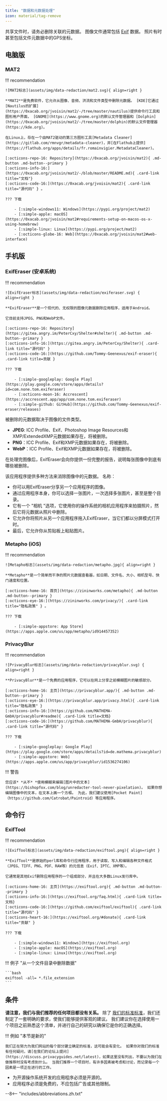 ```yaml
---
title: "数据和元数据处理"
icon: material/tag-remove
---
```


共享文件时，请务必删除关联的元数据。 图像文件通常包括 [Exif](https://en.wikipedia.org/wiki/Exif) 数据。 照片有时甚至包括文件元数据中的GPS坐标。

## 电脑版

### MAT2

!!! recommendation

    ![MAT2标志](assets/img/data-redaction/mat2.svg){ align=right }
    
    **MAT2**是免费软件，它允许从图像、音频、洪流和文件类型中删除元数据。 [KDE]它通过[Nautilus的扩展](https://0xacab.org/jvoisin/mat2/-/tree/master/nautilus)提供命令行工具和图形用户界面， [GNOME](https://www.gnome.org)的默认文件管理器和 [Dolphin](https://0xacab.org/jvoisin/mat2/-/tree/master/dolphin)的默认文件管理器(https://kde.org)。
    
    在Linux上，存在一个由MAT2驱动的第三方图形工具[Metadata Cleaner](https://gitlab.com/rmnvgr/metadata-cleaner)，并[在Flathub上提供](https://flathub.org/apps/details/fr.romainvigier.MetadataCleaner)。
    
    [:octicons-repo-16: Repository](https://0xacab.org/jvoisin/mat2){ .md-button .md-button--primary }
    [:octicons-info-16:](https://0xacab.org/jvoisin/mat2/-/blob/master/README.md){ .card-link title="文档"}
    [:octicons-code-16:](https://0xacab.org/jvoisin/mat2){ .card-link title="源代码" } 。
    
    ??? 下载
    
        - [:simple-windows11: Windows](https://pypi.org/project/mat2)
        - [:simple-apple: macOS](https://0xacab.org/jvoisin/mat2#requirements-setup-on-macos-os-x-using-homebrew)
        - [:simple-linux: Linux](https://pypi.org/project/mat2)
        - [:octicons-globe-16: Web](https://0xacab.org/jvoisin/mat2#web-interface)

## 手机版

### ExifEraser (安卓系统)

!!! recommendation

    ![ExifEraser标志](assets/img/data-redaction/exiferaser.svg) { align=right }
    
    **ExifEraser**是一个现代的、无权限的图像元数据删除应用程序，适用于Android。
    
    它目前支持JPEG、PNG和WebP文件。
    
    [:octicons-repo-16: Repository](https://gitea.angry.im/PeterCxy/Shelter#shelter){ .md-button .md-button--primary }
    [:octicons-info-16:](https://gitea.angry.im/PeterCxy/Shelter){ .card-link title="源代码" }
    [:octicons-code-16:](https://github.com/Tommy-Geenexus/exif-eraser){ .card-link title=贡献 }
    
    ??? 下载
    
        - [:simple-googleplay: Google Play](https://play.google.com/store/apps/details?id=com.none.tom.exiferaser)
        - [:octicons-moon-16: Accrescent](https://accrescent.app/app/com.none.tom.exiferaser)
        - [:simple-github: GitHub](https://github.com/Tommy-Geenexus/exif-eraser/releases)

被删除的元数据取决于图像的文件类型。

* **JPEG**: ICC Profile、Exif、Photoshop Image Resources和XMP/ExtendedXMP元数据如果存在，将被删除。
* **PNG**：ICC Profile、Exif和XMP元数据如果存在，将被删除。
* **WebP**：ICC Profile、Exif和XMP元数据如果存在，将被删除。

在处理完图像后，ExifEraser会向你提供一份完整的报告，说明每张图像中到底有哪些被删除。

该应用程序提供多种方法来消除图像中的元数据。 名称：

* 你可以用ExifEraser分享另一个应用程序的图像。
* 通过应用程序本身，你可以选择一张图片，一次选择多张图片，甚至是整个目录。
* 它有一个 "相机 "选项，它使用你的操作系统的相机应用程序来拍摄照片，然后它将元数据从照片中删除。
* 它允许你将照片从另一个应用程序拖入ExifEraser，当它们都以分屏模式打开时。
* 最后，它允许你从剪贴板上粘贴图片。

### Metapho (iOS)

!!! recommendation

    ![Metapho标志](assets/img/data-redaction/metapho.jpg){ align=right }
    
    **Metapho**是一个简单而干净的照片元数据查看器，如日期、文件名、大小、相机型号、快门速度和位置。
    
    [:octicons-home-16: 首页](https://zininworks.com/metapho){ .md-button .md-button--primary }
    [:octicons-eye-16:](https://zininworks.com/privacy/){ .card-link title="隐私政策" } 。
    
    ??? 下载
    
        - [:simple-appstore: App Store](https://apps.apple.com/us/app/metapho/id914457352)

### PrivacyBlur

!!! recommendation

    ![PrivacyBlur标志](assets/img/data-redaction/privacyblur.svg) { align=right }
    
    **PrivacyBlur**是一个免费的应用程序，它可以在网上分享之前模糊图片的敏感部分。
    
    [:octicons-home-16: 主页](https://privacyblur.app/){ .md-button .md-button--primary }
    [:octicons-eye-16:](https://privacyblur.app/privacy.html){ .card-link title="隐私政策" }
    [:octicons-info-16:](https://github.com/MATHEMA-GmbH/privacyblur#readme){ .card-link title=文档}
    [:octicons-code-16:](https://github.com/MATHEMA-GmbH/privacyblur){ .card-link title="源代码" }
    
    ??? 下载
    
        - [:simple-googleplay: Google Play](https://play.google.com/store/apps/details?id=de.mathema.privacyblur)
        - [:simple-appstore: Web](https://apps.apple.com/us/app/privacyblur/id1536274106)

!!! 警告

    您应该* *从不* *使用模糊来编辑[图片中的文本](https://bishopfox.com/blog/unredacter-tool-never-pixelation)。 如果你想编辑图像中的文本，在文本上画一个方框。 为此，我们建议使用[Pocket Paint]（https://github.com/Catrobat/Paintroid）等应用程序。

## 命令行

### ExifTool

!!! recommendation

    ![ExifTool标志](assets/img/data-redaction/exiftool.png){ align=right }
    
    **ExifTool**是原始的perl库和命令行应用程序，用于读取、写入和编辑各种文件格式（JPEG、TIFF、PNG、PDF、RAW等）的元信息（Exif、IPTC、XMP等）。
    
    它通常是其他Exif删除应用程序的一个组成部分，并且在大多数Linux发行库中。
    
    [:octicons-home-16: 主页](https://exiftool.org){ .md-button .md-button--primary }
    [:octicons-info-16:](https://exiftool.org/faq.html){ .card-link title=文档}
    [:octicons-code-16:](https://github.com/exiftool/exiftool){ .card-link title="源代码" }
    [:octicons-heart-16:](https://exiftool.org/#donate){ .card-link title="贡献" }
    
    ??? 下载
    
        - [:simple-windows11: Windows](https://exiftool.org)
        - [:simple-apple: macOS](https://exiftool.org)
        - [:simple-linux: Linux](https://exiftool.org)

!!! 例子 "从一个文件目录中删除数据"

    ```bash
    exiftool -all= *.file_extension
    ```

## 条件

**请注意，我们与我们推荐的任何项目都没有关系。** 除了 [我们的标准标准](about/criteria.md)，我们还制定了一套明确的要求，使我们能够提供客观的建议。 我们建议你在选择使用一个项目之前熟悉这个清单，并进行自己的研究以确保它是你的正确选择。

!!! 例如 "本节是新的"

    我们正在努力为我们网站的每个部分建立确定的标准，这可能会有变化。 如果你对我们的标准有任何疑问，请[在我们的论坛上提问](https://discuss.privacyguides.net/latest)，如果这里没有列出，不要以为我们在做推荐时没有考虑到什么。 当我们推荐一个项目时，有许多因素被考虑和讨论，而记录每一个因素是一项正在进行的工作。

- 为开源操作系统开发的应用程序必须是开源的。
- 应用程序必须是免费的，不应包括广告或其他限制。

--8<-- "includes/abbreviations.zh.txt"
